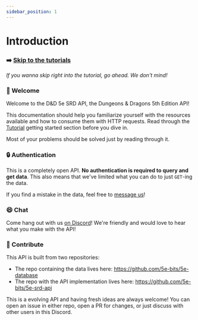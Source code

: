 ```yaml
---
sidebar_position: 1
---
```


# Introduction

### :arrow_right: [Skip to the tutorials](/tutorials/)

*If you wanna skip right into the tutorial, go ahead. We don't mind!*

### :wave: Welcome

Welcome to the D&D 5e SRD API, the Dungeons & Dragons 5th Edition API! 

This documentation should help you familiarize yourself with the resources available and how to consume them with HTTP requests. Read through the [Tutorial](/tutorials/) getting started section before you dive in. 

Most of your problems should be solved just by reading through it.

### :lock: Authentication

This is a completely open API. **No authentication is required to query and get data**. This also means that we've limited what you can do to just `GET`-ing the data. 

If you find a mistake in the data, feel free to [message us](https://discord.gg/TQuYTv7)!

### :smile: Chat

Come hang out with us [on Discord](https://discord.gg/TQuYTv7)! We're friendly and would love to hear what you make with the API!

### :handshake: Contribute

This API is built from two repositories:

- The repo containing the data lives here: https://github.com/5e-bits/5e-database
- The repo with the API implementation lives here: https://github.com/5e-bits/5e-srd-api

This is a evolving API and having fresh ideas are always welcome! You can
open an issue in either repo, open a PR for changes, or just discuss with
other users in this Discord.